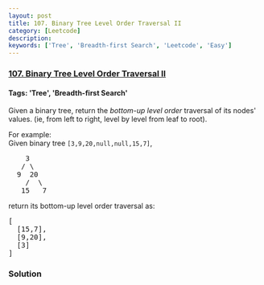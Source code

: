 ```yaml
---
layout: post
title: 107. Binary Tree Level Order Traversal II
category: [Leetcode]
description: 
keywords: ['Tree', 'Breadth-first Search', 'Leetcode', 'Easy']
---
```

### [107. Binary Tree Level Order Traversal II](https://leetcode.com/problems/binary-tree-level-order-traversal-ii)

#### Tags: 'Tree', 'Breadth-first Search'

<div class="content__u3I1 question-content__JfgR"><div><p>Given a binary tree, return the <i>bottom-up level order</i> traversal of its nodes' values. (ie, from left to right, level by level from leaf to root).</p>
<p>
For example:<br/>
Given binary tree <code>[3,9,20,null,null,15,7]</code>,<br/>
</p><pre>    3
   / \
  9  20
    /  \
   15   7
</pre>
<p></p>
<p>
return its bottom-up level order traversal as:<br/>
</p><pre>[
  [15,7],
  [9,20],
  [3]
]
</pre>
<p></p></div></div>

### Solution
